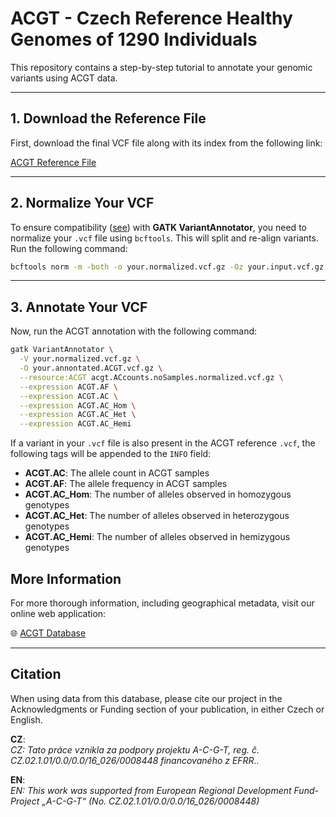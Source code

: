 # ACGT - Czech Reference Healthy Genomes of 1290 Individuals

This repository contains a step-by-step tutorial to annotate your genomic variants using ACGT data.

---

## 1. Download the Reference File

First, download the final VCF file along with its index from the following link:

[ACGT Reference File](https://owncloud.cesnet.cz/index.php/s/jPI2wdq1P7AF9uJ)

---

## 2. Normalize Your VCF

To ensure compatibility ([see](https://gatk.broadinstitute.org/hc/en-us/community/posts/15706942393371-Error-when-running-VariantAnnotator?page=1#community_comment_29137996930971)) with **GATK VariantAnnotator**, you need to normalize your `.vcf` file using `bcftools`. This will split and re-align variants. Run the following command:

```bash
bcftools norm -m -both -o your.normalized.vcf.gz -Oz your.input.vcf.gz
```
---

## 3. Annotate Your VCF

Now, run the ACGT annotation with the following command:

```bash
gatk VariantAnnotator \
  -V your.normalized.vcf.gz \
  -O your.annontated.ACGT.vcf.gz \
  --resource:ACGT acgt.ACcounts.noSamples.normalized.vcf.gz \
  --expression ACGT.AF \
  --expression ACGT.AC \
  --expression ACGT.AC_Hom \
  --expression ACGT.AC_Het \
  --expression ACGT.AC_Hemi
```

If a variant in your `.vcf` file is also present in the ACGT reference `.vcf`, the following tags will be appended to the `INFO` field:

- **ACGT.AC**: The allele count in ACGT samples
- **ACGT.AF**: The allele frequency in ACGT samples
- **ACGT.AC_Hom**: The number of alleles observed in homozygous genotypes
- **ACGT.AC_Het**: The number of alleles observed in heterozygous genotypes
- **ACGT.AC_Hemi**: The number of alleles observed in hemizygous genotypes

## More Information

For more thorough information, including geographical metadata, visit our online web application:

🌐 [ACGT Database](https://database.acgt.cz/)

---

## Citation

When using data from this database, please cite our project in the Acknowledgments or Funding section of your publication, in either Czech or English.

**CZ**:  
_CZ: Tato práce vznikla za podpory projektu A-C-G-T, reg. č. CZ.02.1.01/0.0/0.0/16_026/0008448 financovaného z EFRR.._

**EN**:  
_EN: This work was supported from European Regional Development Fund-Project „A-C-G-T“ (No. CZ.02.1.01/0.0/0.0/16_026/0008448)_

